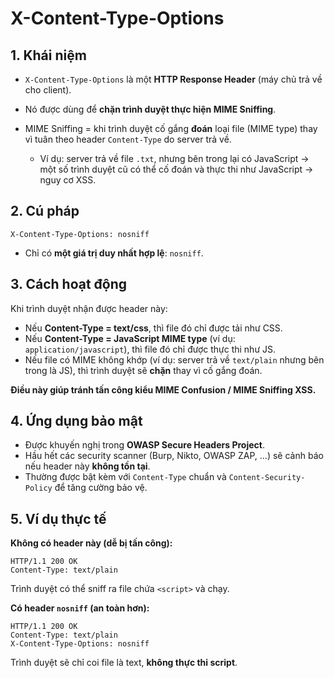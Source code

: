 # X-Content-Type-Options


## 1. Khái niệm

* `X-Content-Type-Options` là một **HTTP Response Header** (máy chủ trả về cho client).
* Nó được dùng để **chặn trình duyệt thực hiện MIME Sniffing**.
* MIME Sniffing = khi trình duyệt cố gắng **đoán** loại file (MIME type) thay vì tuân theo header `Content-Type` do server trả về.

  * Ví dụ: server trả về file `.txt`, nhưng bên trong lại có JavaScript → một số trình duyệt cũ có thể cố đoán và thực thi như JavaScript → nguy cơ XSS.

## 2. Cú pháp

```http
X-Content-Type-Options: nosniff
```

* Chỉ có **một giá trị duy nhất hợp lệ**: `nosniff`.

## 3. Cách hoạt động

Khi trình duyệt nhận được header này:

* Nếu **Content-Type = text/css**, thì file đó chỉ được tải như CSS.
* Nếu **Content-Type = JavaScript MIME type** (ví dụ: `application/javascript`), thì file đó chỉ được thực thi như JS.
* Nếu file có MIME không khớp (ví dụ: server trả về `text/plain` nhưng bên trong là JS), thì trình duyệt sẽ **chặn** thay vì cố gắng đoán.

**Điều này giúp tránh tấn công kiểu **MIME Confusion / MIME Sniffing XSS**.**

## 4. Ứng dụng bảo mật

* Được khuyến nghị trong **OWASP Secure Headers Project**.
* Hầu hết các security scanner (Burp, Nikto, OWASP ZAP, …) sẽ cảnh báo nếu header này **không tồn tại**.
* Thường được bật kèm với `Content-Type` chuẩn và `Content-Security-Policy` để tăng cường bảo vệ.

## 5. Ví dụ thực tế

**Không có header này (dễ bị tấn công):**

```http
HTTP/1.1 200 OK
Content-Type: text/plain
```

Trình duyệt có thể sniff ra file chứa `<script>` và chạy.

**Có header `nosniff` (an toàn hơn):**

```http
HTTP/1.1 200 OK
Content-Type: text/plain
X-Content-Type-Options: nosniff
```

Trình duyệt sẽ chỉ coi file là text, **không thực thi script**.

